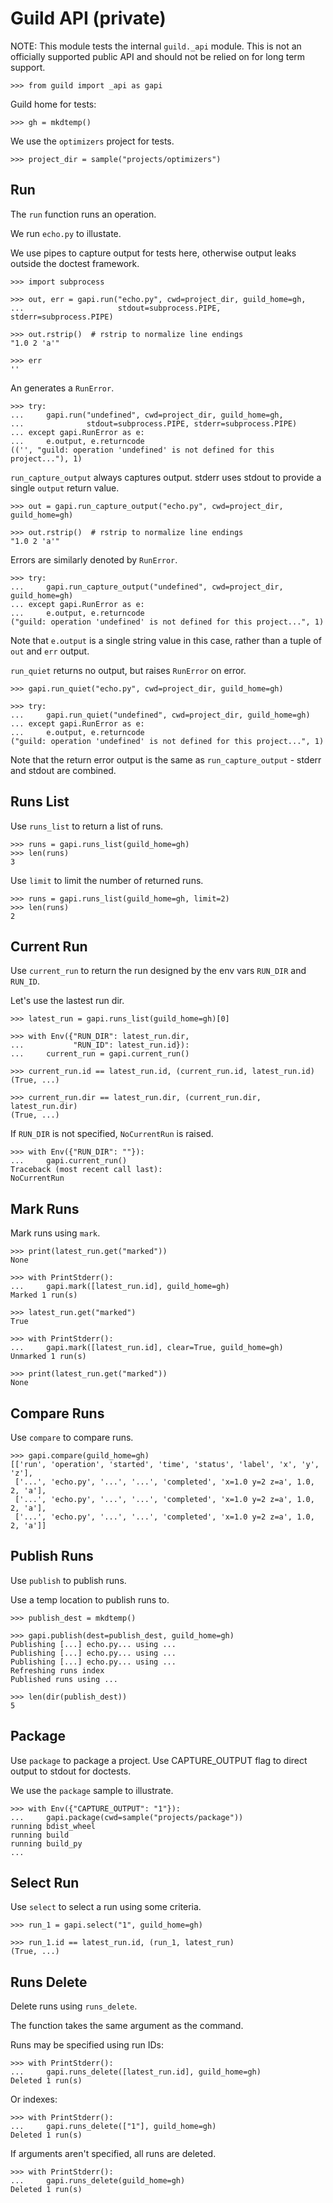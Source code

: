 # Guild API (private)

NOTE: This module tests the internal `guild._api` module. This is not
an officially supported public API and should not be relied on for
long term support.

    >>> from guild import _api as gapi

Guild home for tests:

    >>> gh = mkdtemp()

We use the `optimizers` project for tests.

    >>> project_dir = sample("projects/optimizers")

## Run

The `run` function runs an operation.

We run `echo.py` to illustate.

We use pipes to capture output for tests here, otherwise output leaks
outside the doctest framework.

    >>> import subprocess

    >>> out, err = gapi.run("echo.py", cwd=project_dir, guild_home=gh,
    ...                     stdout=subprocess.PIPE, stderr=subprocess.PIPE)

    >>> out.rstrip()  # rstrip to normalize line endings
    "1.0 2 'a'"

    >>> err
    ''

An generates a `RunError`.

    >>> try:
    ...     gapi.run("undefined", cwd=project_dir, guild_home=gh,
    ...              stdout=subprocess.PIPE, stderr=subprocess.PIPE)
    ... except gapi.RunError as e:
    ...     e.output, e.returncode
    (('', "guild: operation 'undefined' is not defined for this project..."), 1)

`run_capture_output` always captures output. stderr uses stdout to
provide a single `output` return value.

    >>> out = gapi.run_capture_output("echo.py", cwd=project_dir, guild_home=gh)

    >>> out.rstrip()  # rstrip to normalize line endings
    "1.0 2 'a'"

Errors are similarly denoted by `RunError`.

    >>> try:
    ...     gapi.run_capture_output("undefined", cwd=project_dir, guild_home=gh)
    ... except gapi.RunError as e:
    ...     e.output, e.returncode
    ("guild: operation 'undefined' is not defined for this project...", 1)

Note that `e.output` is a single string value in this case, rather
than a tuple of `out` and `err` output.

`run_quiet` returns no output, but raises `RunError` on error.

    >>> gapi.run_quiet("echo.py", cwd=project_dir, guild_home=gh)

    >>> try:
    ...     gapi.run_quiet("undefined", cwd=project_dir, guild_home=gh)
    ... except gapi.RunError as e:
    ...     e.output, e.returncode
    ("guild: operation 'undefined' is not defined for this project...", 1)

Note that the return error output is the same as
`run_capture_output` - stderr and stdout are combined.

## Runs List

Use `runs_list` to return a list of runs.

    >>> runs = gapi.runs_list(guild_home=gh)
    >>> len(runs)
    3

Use `limit` to limit the number of returned runs.

    >>> runs = gapi.runs_list(guild_home=gh, limit=2)
    >>> len(runs)
    2

## Current Run

Use `current_run` to return the run designed by the env vars `RUN_DIR`
and `RUN_ID`.

Let's use the lastest run dir.

    >>> latest_run = gapi.runs_list(guild_home=gh)[0]

    >>> with Env({"RUN_DIR": latest_run.dir,
    ...           "RUN_ID": latest_run.id}):
    ...     current_run = gapi.current_run()

    >>> current_run.id == latest_run.id, (current_run.id, latest_run.id)
    (True, ...)

    >>> current_run.dir == latest_run.dir, (current_run.dir, latest_run.dir)
    (True, ...)

If `RUN_DIR` is not specified, `NoCurrentRun` is raised.

    >>> with Env({"RUN_DIR": ""}):
    ...     gapi.current_run()
    Traceback (most recent call last):
    NoCurrentRun

## Mark Runs

Mark runs using `mark`.

    >>> print(latest_run.get("marked"))
    None

    >>> with PrintStderr():
    ...     gapi.mark([latest_run.id], guild_home=gh)
    Marked 1 run(s)

    >>> latest_run.get("marked")
    True

    >>> with PrintStderr():
    ...     gapi.mark([latest_run.id], clear=True, guild_home=gh)
    Unmarked 1 run(s)

    >>> print(latest_run.get("marked"))
    None

## Compare Runs

Use `compare` to compare runs.

    >>> gapi.compare(guild_home=gh)
    [['run', 'operation', 'started', 'time', 'status', 'label', 'x', 'y', 'z'],
     ['...', 'echo.py', '...', '...', 'completed', 'x=1.0 y=2 z=a', 1.0, 2, 'a'],
     ['...', 'echo.py', '...', '...', 'completed', 'x=1.0 y=2 z=a', 1.0, 2, 'a'],
     ['...', 'echo.py', '...', '...', 'completed', 'x=1.0 y=2 z=a', 1.0, 2, 'a']]

## Publish Runs

Use `publish` to publish runs.

Use a temp location to publish runs to.

    >>> publish_dest = mkdtemp()

    >>> gapi.publish(dest=publish_dest, guild_home=gh)
    Publishing [...] echo.py... using ...
    Publishing [...] echo.py... using ...
    Publishing [...] echo.py... using ...
    Refreshing runs index
    Published runs using ...

    >>> len(dir(publish_dest))
    5

## Package

Use `package` to package a project. Use CAPTURE_OUTPUT flag to direct
output to stdout for doctests.

We use the `package` sample to illustrate.

    >>> with Env({"CAPTURE_OUTPUT": "1"}):
    ...     gapi.package(cwd=sample("projects/package"))
    running bdist_wheel
    running build
    running build_py
    ...

## Select Run

Use `select` to select a run using some criteria.

    >>> run_1 = gapi.select("1", guild_home=gh)

    >>> run_1.id == latest_run.id, (run_1, latest_run)
    (True, ...)

## Runs Delete

Delete runs using `runs_delete`.

The function takes the same argument as the command.

Runs may be specified using run IDs:

    >>> with PrintStderr():
    ...     gapi.runs_delete([latest_run.id], guild_home=gh)
    Deleted 1 run(s)

Or indexes:

    >>> with PrintStderr():
    ...     gapi.runs_delete(["1"], guild_home=gh)
    Deleted 1 run(s)

If arguments aren't specified, all runs are deleted.

    >>> with PrintStderr():
    ...     gapi.runs_delete(guild_home=gh)
    Deleted 1 run(s)
